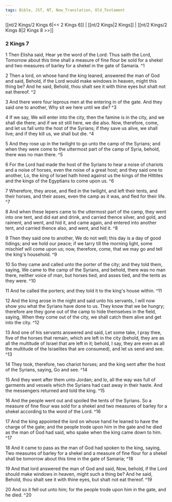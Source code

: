```yaml
---
tags: Bible, JST, NT, New_Translation, Old_Testament
---
```


[[nt/2 Kings/2 Kings 6|<< 2 Kings 6]] | [[nt/2 Kings|2 Kings]] | [[nt/2 Kings/2 Kings 8|2 Kings 8 >>]]

### 2 Kings 7

1 Then Elisha said, Hear ye the word of the Lord: Thus saith the Lord, Tomorrow about this time shall a measure of fine flour be sold for a shekel and two measures of barley for a shekel in the gate of Samaria.  ^1

2 Then a lord, on whose hand the king leaned, answered the man of God and said, Behold, if the Lord would make windows in heaven, might this thing be? And he said, Behold, thou shalt see it with thine eyes but shalt not eat thereof.  ^2

3 And there were four leprous men at the entering in of the gate. And they said one to another, Why sit we here until we die?  ^3

4 If we say, We will enter into the city, then the famine is in the city, and we shall die there; and if we sit still here, we die also. Now, therefore, come, and let us fall unto the host of the Syrians; if they save us alive, we shall live; and if they kill us, we shall but die.  ^4

5 And they rose up in the twilight to go unto the camp of the Syrians; and when they were come to the uttermost part of the camp of Syria, behold, there was no man there.  ^5

6 For the Lord had made the host of the Syrians to hear a noise of chariots and a noise of horses, even the noise of a great host; and they said one to another, Lo, the king of Israel hath hired against us the kings of the Hittites and the kings of the Egyptians to come upon us.  ^6

7 Wherefore, they arose, and fled in the twilight, and left their tents, and their horses, and their asses, even the camp as it was, and fled for their life.  ^7

8 And when these lepers came to the uttermost part of the camp, they went into one tent, and did eat and drink, and carried thence silver, and gold, and raiment, and went, and hid it, and came again, and entered into another tent, and carried thence also, and went, and hid it.  ^8

9 Then they said one to another, We do not well; this day is a day of good tidings; and we hold our peace; if we tarry till the morning light, some mischief will come upon us; now, therefore, come, that we may go and tell the king\'s household.  ^9

10 So they came and called unto the porter of the city; and they told them, saying, We came to the camp of the Syrians, and behold, there was no man there, neither voice of man, but horses tied, and asses tied, and the tents as they were.  ^10

11 And he called the porters; and they told it to the king\'s house within.  ^11

12 And the king arose in the night and said unto his servants, I will now show you what the Syrians have done to us. They know that we be hungry; therefore are they gone out of the camp to hide themselves in the field, saying, When they come out of the city, we shall catch them alive and get into the city.  ^12

13 And one of his servants answered and said, Let some take, I pray thee, five of the horses that remain, which are left in the city (behold, they are as all the multitude of Israel that are left in it; behold, I say, they are even as all the multitude of the Israelites that are consumed), and let us send and see.  ^13

14 They took, therefore, two chariot horses; and the king sent after the host of the Syrians, saying, Go and see.  ^14

15 And they went after them unto Jordan; and lo, all the way was full of garments and vessels which the Syrians had cast away in their haste. And the messengers returned and told the king.  ^15

16 And the people went out and spoiled the tents of the Syrians. So a measure of fine flour was sold for a shekel and two measures of barley for a shekel according to the word of the Lord.  ^16

17 And the king appointed the lord on whose hand he leaned to have the charge of the gate; and the people trode upon him in the gate and he died as the man of God had said, who spake when the king came down to him.  ^17

18 And it came to pass as the man of God had spoken to the king, saying, Two measures of barley for a shekel and a measure of fine flour for a shekel shall be tomorrow about this time in the gate of Samaria;  ^18

19 And that lord answered the man of God and said, Now, behold, if the Lord should make windows in heaven, might such a thing be? And he said, Behold, thou shalt see it with thine eyes, but shalt not eat thereof.  ^19

20 And so it fell out unto him; for the people trode upon him in the gate, and he died.  ^20

 
